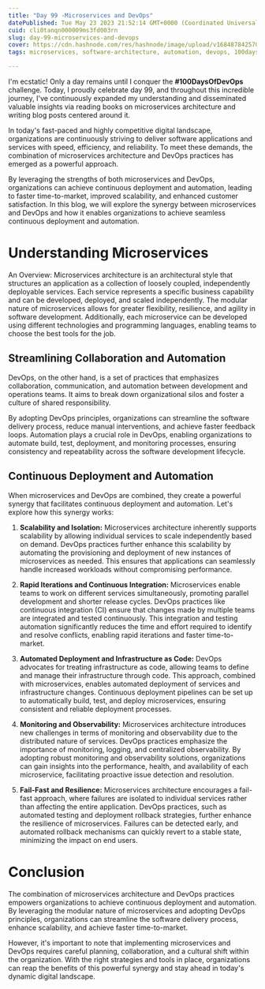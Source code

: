 ```yaml
---
title: "Day 99 -Microservices and DevOps"
datePublished: Tue May 23 2023 21:52:14 GMT+0000 (Coordinated Universal Time)
cuid: cli0tanqn000009ms3fd003rn
slug: day-99-microservices-and-devops
cover: https://cdn.hashnode.com/res/hashnode/image/upload/v1684878425701/795aaa7e-d107-41bb-8093-dd40f2383e22.png
tags: microservices, software-architecture, automation, devops, 100daysofcode

---
```


I'm ecstatic! Only a day remains until I conquer the **#100DaysOfDevOps** challenge. Today, I proudly celebrate day 99, and throughout this incredible journey, I've continuously expanded my understanding and disseminated valuable insights via reading books on microservices architecture and writing blog posts centered around it.

In today's fast-paced and highly competitive digital landscape, organizations are continuously striving to deliver software applications and services with speed, efficiency, and reliability. To meet these demands, the combination of microservices architecture and DevOps practices has emerged as a powerful approach.

By leveraging the strengths of both microservices and DevOps, organizations can achieve continuous deployment and automation, leading to faster time-to-market, improved scalability, and enhanced customer satisfaction. In this blog, we will explore the synergy between microservices and DevOps and how it enables organizations to achieve seamless continuous deployment and automation.

# Understanding Microservices

An Overview: Microservices architecture is an architectural style that structures an application as a collection of loosely coupled, independently deployable services. Each service represents a specific business capability and can be developed, deployed, and scaled independently. The modular nature of microservices allows for greater flexibility, resilience, and agility in software development. Additionally, each microservice can be developed using different technologies and programming languages, enabling teams to choose the best tools for the job.

## Streamlining Collaboration and Automation

DevOps, on the other hand, is a set of practices that emphasizes collaboration, communication, and automation between development and operations teams. It aims to break down organizational silos and foster a culture of shared responsibility.

By adopting DevOps principles, organizations can streamline the software delivery process, reduce manual interventions, and achieve faster feedback loops. Automation plays a crucial role in DevOps, enabling organizations to automate build, test, deployment, and monitoring processes, ensuring consistency and repeatability across the software development lifecycle.

## Continuous Deployment and Automation

When microservices and DevOps are combined, they create a powerful synergy that facilitates continuous deployment and automation. Let's explore how this synergy works:

1. **Scalability and Isolation:** Microservices architecture inherently supports scalability by allowing individual services to scale independently based on demand. DevOps practices further enhance this scalability by automating the provisioning and deployment of new instances of microservices as needed. This ensures that applications can seamlessly handle increased workloads without compromising performance.
    
2. **Rapid Iterations and Continuous Integration:** Microservices enable teams to work on different services simultaneously, promoting parallel development and shorter release cycles. DevOps practices like continuous integration (CI) ensure that changes made by multiple teams are integrated and tested continuously. This integration and testing automation significantly reduces the time and effort required to identify and resolve conflicts, enabling rapid iterations and faster time-to-market.
    
3. **Automated Deployment and Infrastructure as Code:** DevOps advocates for treating infrastructure as code, allowing teams to define and manage their infrastructure through code. This approach, combined with microservices, enables automated deployment of services and infrastructure changes. Continuous deployment pipelines can be set up to automatically build, test, and deploy microservices, ensuring consistent and reliable deployment processes.
    
4. **Monitoring and Observability:** Microservices architecture introduces new challenges in terms of monitoring and observability due to the distributed nature of services. DevOps practices emphasize the importance of monitoring, logging, and centralized observability. By adopting robust monitoring and observability solutions, organizations can gain insights into the performance, health, and availability of each microservice, facilitating proactive issue detection and resolution.
    
5. **Fail-Fast and Resilience:** Microservices architecture encourages a fail-fast approach, where failures are isolated to individual services rather than affecting the entire application. DevOps practices, such as automated testing and deployment rollback strategies, further enhance the resilience of microservices. Failures can be detected early, and automated rollback mechanisms can quickly revert to a stable state, minimizing the impact on end users.
    

# Conclusion

The combination of microservices architecture and DevOps practices empowers organizations to achieve continuous deployment and automation. By leveraging the modular nature of microservices and adopting DevOps principles, organizations can streamline the software delivery process, enhance scalability, and achieve faster time-to-market.

However, it's important to note that implementing microservices and DevOps requires careful planning, collaboration, and a cultural shift within the organization. With the right strategies and tools in place, organizations can reap the benefits of this powerful synergy and stay ahead in today's dynamic digital landscape.